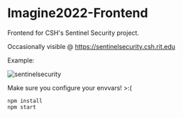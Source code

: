 # Imagine2022-Frontend
Frontend for CSH's Sentinel Security project.

Occasionally visible @ https://sentinelsecurity.csh.rit.edu

Example:


![sentinelsecurity](https://user-images.githubusercontent.com/25161597/167228073-7b78aa6c-f464-42aa-8f19-1b1f96fc6f10.png)

Make sure you configure your envvars! >:(
```
npm install
npm start
```

